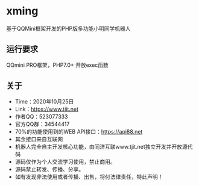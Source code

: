 # xming
基于QQMini框架开发的PHP版多功能小明同学机器人
## 运行要求
QQmini PRO框架，PHP7.0+  开放exec函数
## 关于
* Time：2020年10月25日
* Link：https://www.tjit.net
* 作者QQ：523077333
* 官方QQ群：34544417
* 70%的功能使用到的WEB API接口：https://api88.net
* 其余接口来自互联网
* 机器人完全自主开发核心功能，由同济互联www.tjit.net独立开发并开放源代码
* 源码仅作为个人交流学习使用，禁止商用。
* 源码禁止转发、传播、分享。
* 如有发现非法使用或者传播、出售，将付法律责任，特此声明！
